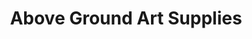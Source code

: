---
title: "Above Ground Art Supplies"
url: /toronto/above-ground-art-supplies-queen-street-east/
shop: art
---